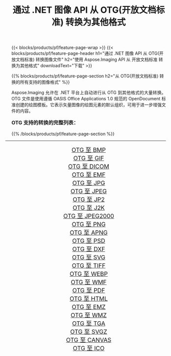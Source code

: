 ﻿---
title: 通过 .NET 图像 API 从 OTG(开放文档标准) 转换为其他格式 
weight: 3920
url: /zh-hans/net/conversion/from/otg/ 
lang: zh-hans
langdirlevel: 2
locales: zh-hans,ja,it,ru,de,es,fr,nl,id,lt,pl,pt,vi,tr,ko,zh-hant,ar,hi,th,sv,cs,uk,he
description: 使用 Aspose.Imaging，您可以轻松地将 OTG(开放文档标准) 转换为其他格式
---

{{< blocks/products/pf/feature-page-wrap >}}
{{< blocks/products/pf/feature-page-header h1="通过 .NET 图像 API 从 OTG(开放文档标准) 转换图像文件" h2="使用 Aspose.Imaging API 从 开放文档标准 转换为其他格式" downloadText="下载" >}}


{{% blocks/products/pf/feature-page-section  h2="从 OTG(开放文档标准) 转换的所有支持的图像格式" %}}
<p align=justify>Aspose.Imaging 允许在 .NET 平台上自动进行从 OTG 到其他格式的大量转换。 OTG 文件是使用遵循 OASIS Office Applications 1.0 规范的 OpenDocument 标准创建的绘图模板。它表示矢量图像的绘图元素的默认组织，可用于进一步增强文件的内容。</p>
<h3 style="margin-top:16px;">
OTG 支持的转换的完整列表：
</h3>
{{% /blocks/products/pf/feature-page-section %}}
<div class="container-fluid productfamilypage bg-gray">
    <div class="convertypes bg-gray agp-content section">
        <div class="container">
		<hr style="margin-left:-20px;"/>
		<div class="row other-converters" style="gap: 10px;font-size: 19px;text-align:center;">
		    <div class='col-md-3 other-converter remove-lp remove-rp'><a href="/imaging/zh-hans/net/conversion/otg-to-bmp/" style="padding:15px;">OTG 至 BMP</a></div><div class='col-md-3 other-converter remove-lp remove-rp'><a href="/imaging/zh-hans/net/conversion/otg-to-gif/" style="padding:15px;">OTG 至 GIF</a></div><div class='col-md-3 other-converter remove-lp remove-rp'><a href="/imaging/zh-hans/net/conversion/otg-to-dicom/" style="padding:15px;">OTG 至 DICOM</a></div><div class='col-md-3 other-converter remove-lp remove-rp'><a href="/imaging/zh-hans/net/conversion/otg-to-emf/" style="padding:15px;">OTG 至 EMF</a></div><div class='col-md-3 other-converter remove-lp remove-rp'><a href="/imaging/zh-hans/net/conversion/otg-to-jpg/" style="padding:15px;">OTG 至 JPG</a></div><div class='col-md-3 other-converter remove-lp remove-rp'><a href="/imaging/zh-hans/net/conversion/otg-to-jpeg/" style="padding:15px;">OTG 至 JPEG</a></div><div class='col-md-3 other-converter remove-lp remove-rp'><a href="/imaging/zh-hans/net/conversion/otg-to-jp2/" style="padding:15px;">OTG 至 JP2</a></div><div class='col-md-3 other-converter remove-lp remove-rp'><a href="/imaging/zh-hans/net/conversion/otg-to-j2k/" style="padding:15px;">OTG 至 J2K</a></div><div class='col-md-3 other-converter remove-lp remove-rp'><a href="/imaging/zh-hans/net/conversion/otg-to-jpeg2000/" style="padding:15px;">OTG 至 JPEG2000</a></div><div class='col-md-3 other-converter remove-lp remove-rp'><a href="/imaging/zh-hans/net/conversion/otg-to-png/" style="padding:15px;">OTG 至 PNG</a></div><div class='col-md-3 other-converter remove-lp remove-rp'><a href="/imaging/zh-hans/net/conversion/otg-to-apng/" style="padding:15px;">OTG 至 APNG</a></div><div class='col-md-3 other-converter remove-lp remove-rp'><a href="/imaging/zh-hans/net/conversion/otg-to-psd/" style="padding:15px;">OTG 至 PSD</a></div><div class='col-md-3 other-converter remove-lp remove-rp'><a href="/imaging/zh-hans/net/conversion/otg-to-dxf/" style="padding:15px;">OTG 至 DXF</a></div><div class='col-md-3 other-converter remove-lp remove-rp'><a href="/imaging/zh-hans/net/conversion/otg-to-svg/" style="padding:15px;">OTG 至 SVG</a></div><div class='col-md-3 other-converter remove-lp remove-rp'><a href="/imaging/zh-hans/net/conversion/otg-to-tiff/" style="padding:15px;">OTG 至 TIFF</a></div><div class='col-md-3 other-converter remove-lp remove-rp'><a href="/imaging/zh-hans/net/conversion/otg-to-webp/" style="padding:15px;">OTG 至 WEBP</a></div><div class='col-md-3 other-converter remove-lp remove-rp'><a href="/imaging/zh-hans/net/conversion/otg-to-wmf/" style="padding:15px;">OTG 至 WMF</a></div><div class='col-md-3 other-converter remove-lp remove-rp'><a href="/imaging/zh-hans/net/conversion/otg-to-pdf/" style="padding:15px;">OTG 至 PDF</a></div><div class='col-md-3 other-converter remove-lp remove-rp'><a href="/imaging/zh-hans/net/conversion/otg-to-html/" style="padding:15px;">OTG 至 HTML</a></div><div class='col-md-3 other-converter remove-lp remove-rp'><a href="/imaging/zh-hans/net/conversion/otg-to-emz/" style="padding:15px;">OTG 至 EMZ</a></div><div class='col-md-3 other-converter remove-lp remove-rp'><a href="/imaging/zh-hans/net/conversion/otg-to-wmz/" style="padding:15px;">OTG 至 WMZ</a></div><div class='col-md-3 other-converter remove-lp remove-rp'><a href="/imaging/zh-hans/net/conversion/otg-to-tga/" style="padding:15px;">OTG 至 TGA</a></div><div class='col-md-3 other-converter remove-lp remove-rp'><a href="/imaging/zh-hans/net/conversion/otg-to-svgz/" style="padding:15px;">OTG 至 SVGZ</a></div><div class='col-md-3 other-converter remove-lp remove-rp'><a href="/imaging/zh-hans/net/conversion/otg-to-canvas/" style="padding:15px;">OTG 至 CANVAS</a></div><div class='col-md-3 other-converter remove-lp remove-rp'><a href="/imaging/zh-hans/net/conversion/otg-to-ico/" style="padding:15px;">OTG 至 ICO</a></div>
                </div>
        </div>
    </div>
</div>
<br/>

